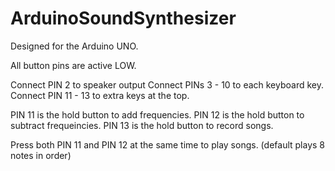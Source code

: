 # ArduinoSoundSynthesizer

Designed for the Arduino UNO.

All button pins are active LOW.

Connect PIN 2 to speaker output
Connect PINs 3 - 10 to each keyboard key.
Connect PIN 11 - 13 to extra keys at the top.

PIN 11 is the hold button to add frequencies.
PIN 12 is the hold button to subtract frequeincies.
PIN 13 is the hold button to record songs.

Press both PIN 11 and PIN 12 at the same time to play songs. (default plays 8 notes in order)

